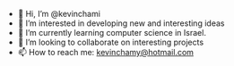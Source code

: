 - 👋 Hi, I’m @kevinchami
- 👀 I’m interested in developing new and interesting ideas 
- 🌱 I’m currently learning computer science in Israel.
- 💞️ I’m looking to collaborate on interesting projects
- 📫 How to reach me: kevinchamy@hotmail.com

<!---
kevinchami/kevinchami is a ✨ special ✨ repository because its `README.md` (this file) appears on your GitHub profile.
You can click the Preview link to take a look at your changes.
--->
